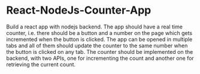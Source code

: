 # React-NodeJs-Counter-App

Build a react app with nodejs backend. The app should have a real time counter, i.e. there should be a button and a number on the page which gets incremented when the button is clicked. The app can be opened in multiple tabs and all of them should update the counter to the same number when the button is clicked on any tab. The counter should be implemented on the backend, with two APIs, one for incrementing the count and another one for retrieving the current count.
